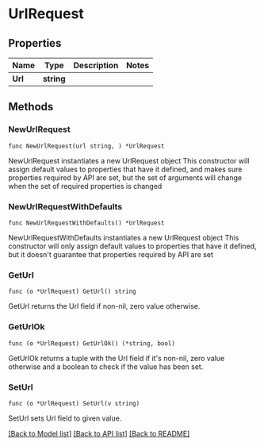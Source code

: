 # UrlRequest

## Properties

Name | Type | Description | Notes
------------ | ------------- | ------------- | -------------
**Url** | **string** |  | 

## Methods

### NewUrlRequest

`func NewUrlRequest(url string, ) *UrlRequest`

NewUrlRequest instantiates a new UrlRequest object
This constructor will assign default values to properties that have it defined,
and makes sure properties required by API are set, but the set of arguments
will change when the set of required properties is changed

### NewUrlRequestWithDefaults

`func NewUrlRequestWithDefaults() *UrlRequest`

NewUrlRequestWithDefaults instantiates a new UrlRequest object
This constructor will only assign default values to properties that have it defined,
but it doesn't guarantee that properties required by API are set

### GetUrl

`func (o *UrlRequest) GetUrl() string`

GetUrl returns the Url field if non-nil, zero value otherwise.

### GetUrlOk

`func (o *UrlRequest) GetUrlOk() (*string, bool)`

GetUrlOk returns a tuple with the Url field if it's non-nil, zero value otherwise
and a boolean to check if the value has been set.

### SetUrl

`func (o *UrlRequest) SetUrl(v string)`

SetUrl sets Url field to given value.



[[Back to Model list]](../README.md#documentation-for-models) [[Back to API list]](../README.md#documentation-for-api-endpoints) [[Back to README]](../README.md)



